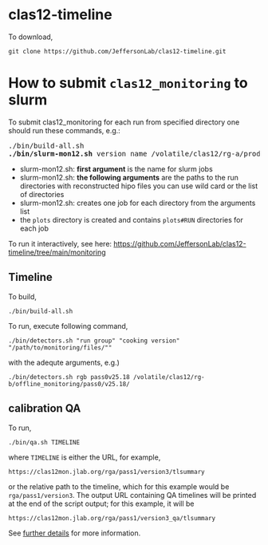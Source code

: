 # clas12-timeline

To download,
```
git clone https://github.com/JeffersonLab/clas12-timeline.git
```


# How to submit `clas12_monitoring` to slurm
To submit clas12_monitoring for each run from specified directory one should run these commands, e.g.:
<pre>
./bin/build-all.sh
<b>./bin/slurm-mon12.sh</b> version_name /volatile/clas12/rg-a/production/Spring19/mon/recon/[0-9][0-9][0-9][0-9][0-9][0-9]
</pre>
* slurm-mon12.sh: **first argument** is the name for slurm jobs
* slurm-mon12.sh: **the following arguments** are the paths to the run directories with reconstructed hipo files
  you can use wild card or the list of directories
* slurm-mon12.sh: creates one job for each directory from the arguments list
* the `plots` directory is created and contains `plots#RUN` directories for each job

To run it interactively, see here: https://github.com/JeffersonLab/clas12-timeline/tree/main/monitoring

##  Timeline
To build,
```
./bin/build-all.sh
```

To run, execute following command,

```
./bin/detectors.sh "run group" "cooking version" "/path/to/monitoring/files/""
```
with the adequte arguments, e.g.)
```
./bin/detectors.sh rgb pass0v25.18 /volatile/clas12/rg-b/offline_monitoring/pass0/v25.18/
```


## calibration QA

To run,
```
./bin/qa.sh TIMELINE
```
where `TIMELINE` is either the URL, for example,
```
https://clas12mon.jlab.org/rga/pass1/version3/tlsummary
```
or the relative path to the timeline, which for this example would be `rga/pass1/version3`. The output
URL containing QA timelines will be printed at the end of the script output; for this example, it will be
```
https://clas12mon.jlab.org/rga/pass1/version3_qa/tlsummary
```

See [further details](https://github.com/JeffersonLab/clas12-timeline/blob/main/calib-qa/README.md) for more information.



